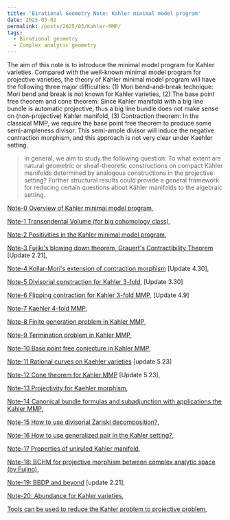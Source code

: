 ```yaml
---
title: 'Birational Geometry Note: Kahler minimal model program'
date: 2025-05-02
permalink: /posts/2025/03/Kahler-MMP/
tags:
  - Birational geometry
  - Complex analytic geometry
---
```


The aim of this note is to introduce the minimal model program for Kahler varieties. Compared with the well-known minimal model program for projective varieties, the theory of Kahler minimal model program will have the following three major difficulties: (1) Mori bend-and-break technique: Mori bend and break is not known for Kahler varieties, (2) The base point free theorem and cone theorem: Since Kahler manifold with a big line bundle is automatic projective, thus a big line bundle does not make sense on (non-projective) Kahler manifold, (3) Contraction theorem: In the classical MMP, we require the base point free theorem to produce some semi-ampleness divisor. This semi-ample divisor will induce the negative contraction morphism, and this approach is not very clear under Kaehler setting.

> In general, we aim to study the following question: To what extent are natural geometric or sheaf-theoretic constructions on compact Kähler manifolds determined by analogous constructions in the projective setting? Further structural results could provide a general framework for reducing certain questions about Kähler manifolds to the algebraic setting.


[Note-0 Overview of Kahler minimal model program](https://yilimath.github.io/files/Birational/KahlerMMP/Overview.pdf),

[Note-1 Transendental Volume (for big cohomology class)](),

[Note-2 Positivities in the Kahler minimal model program](),

[Note-3 Fujiki's blowing down theorem, Grauert's Contractibility Theorem](https://yilimath.github.io/files/Birational/KahlerMMP/Contraction.pdf) [Update 2.21],

[Note-4 Kollar-Mori's extension of contraction morphism](https://yilimath.github.io/files/Birational/KahlerMMP/KMCont.pdf) [Update 4.30],

[Note-5 Divisorial constraction for Kahler 3-fold](https://yilimath.github.io/files/Birational/KahlerMMP/DivisorialCont.pdf), [Update 3.30]

[Note-6 Flipping contraction for Kahler 3-fold MMP](https://yilimath.github.io/files/Birational/KahlerMMP/FlippingCont.pdf), [Update 4.9]

[Note-7 Kaehler 4-fold MMP](),

[Note-8 Finite generation problem in Kahler MMP](),

[Note-9 Termination problem in Kahler MMP](),

[Note-10 Base point free conjecture in Kahler MMP](),

[Note-11 Rational curves on Kaehler varieties](https://yilimath.github.io/files/Birational/KahlerMMP/Rationalcurve.pdf) [update 5.23]

[Note-12 Cone theorem for Kahler MMP](https://yilimath.github.io/files/Birational/KahlerMMP/ConeTheorem.pdf) [Update 5.23],

[Note-13 Projectivity for Kaehler morphism](),

[Note-14 Canonical bundle formulas and subadjunction with applications the Kahler MMP](),

[Note-15 How to use divisorial Zariski decomposition?](),

[Note-16 How to use generalized pair in the Kahler setting?](),

[Note-17 Properties of uniruled Kahler manifold](),

[Note-18: BCHM for projective morphism between complex analytic space (by Fujino)](),

[Note-19: BBDP and beyond](https://yilimath.github.io/files/Birational/KahlerMMP/BDPPandBeyond.pdf) [update 2.21],

[Note-20: Abundance for Kahler varieties](),

[Tools can be used to reduce the Kahler problem to projective problem](),
